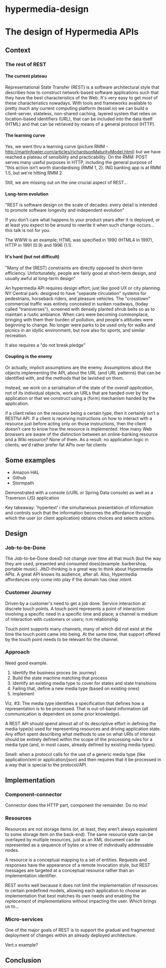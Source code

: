 hypermedia-design
=================

# The design of Hypermedia APIs

## Context

### The rest of REST
#### The current plateau
Representational State Transfer (REST) is a software architectural style that describes how to construct network-based software applications such that they have the best characteristics of the Web. It's very easy to get *most* of these characteristics nowadays. With tools and frameworks available to pretty much any current computing platform (tessel.io) we can build a client-server, stateless, non-shared caching, layered system that relies on location-based identifiers (URL), that can be included into the data itself (HTML) and that can be retrieved by means of a general protocol (HTTP).

#### The learning curve
Yes, we went thru a learning curve (picture RMM - http://martinfowler.com/articles/richardsonMaturityModel.html) but we have reached a plateau of sensibility and practicability. On the RMM: POST serves many useful purposes in HTTP, including the general purpose of “this action isn’t worth standardising (RMM 1, 2). ING banking app is at RMM 1.5, but we're hitting RMM 2

Still, we are missing out on the one crucial aspect of REST... 

#### Long-term evolution
"REST is software design on the scale of decades: every detail is intended to promote software longevity and independent evolution"

If you don't care what happens to your product years after it is deployed, or at least you expect to be around to rewrite it when such change occurs... this talk is not for you.

The WWW is an example; HTML was specified in 1990 (HTML4 in 1997), HTTP in 1991 (0.9) and 1996 (1.1).

#### It's hard (but not difficult)
"Many of the (REST) constraints are directly opposed to short-term efficiency. Unfortunately, people are fairly good at short-term design, and usually awful at long-term design"

An hypermedia API requires design effort; just like good UX or city planning. NY Central park: designed to have "separate circulation" systems for pedestrians, horseback riders, and pleasure vehicles. The "crosstown" commercial traffic was entirely concealed in sunken roadways, (today called "transverses"), screened with densely planted shrub belts so as to maintain a rustic ambiance. When cars were becoming commonplace, bringing with them their burden of pollution, and people's attitudes were beginning to change. No longer were parks to be used only for walks and picnics in an idyllic environment, but now also for sports, and similar recreation.

It also requires a "do not break pledge"

#### Coupling is the enemy
Or actually, implicit assumptions are the enemy. Assumptions about the objects implementing the API, about the URL (and URL patterns) that can be identified with, and the methods that be lavished on them. 

Instead, we work on a serialisation of the state of the *overall application*, not of its individual objects, work an URLs that are handed over by the application or that we construct using a (form) mechanism handed by the application. 

if a client relies on the resource being a certain type, then it certainly isn’t a RESTful API. If a client is receiving instructions on how to interact with a resource just before acting only on those instructions, then the client doesn’t care to know how the resource is implemented. How many Web browsers are aware of the distinction between an online-banking resource and a Wiki resource? None of them. As a result: no application logic in clients; we'd rather prefer fat APIs over fat clients

## Some examples
- Amazon HAL
- Github
- Stormpath

Demonstrated with a console (cURL or Spring Data console) as well as a Traverson (JS) application

Key takeaway: 'hypertext' i the simultaneous presentation of information and controls such that the information becomes the affordance through which the user (or client application) obtains choices and selects actions.

## Design
### Job-to-be-Done
The Job-to-be-Done doesD not change over time all that much (but the way they are used, presented and consumed does)(example: barbershop, portable music). JtbD-thinking is a great way to think about Hypermedia APIs. A great API knows its audience, after all. Also, Hypermedia affordances only come into play if the domain has clear *intent*.

### Customer Journey
Driven by a customer's need to get a job done. Service interaction at discrete touch points. A touch point represents a point of interaction involving a specific need in a specific time and place; a channel is medium of interaction with customers or users; n:m relationship

Touch point supports many channels, many of which did not exist at the time the touch point came into being. At the same time, that support offered by the touch point needs to be relevant for the channel.

### Approach
Need good example.

1. Identify the business proces (ie. journey)
2. Build the state machine matching that process
3. Identify an existing media type to cover for states and state transitions
4. Failing that, define a new media type (based on existing ones)
5. Implement

Viz. #3: The media type identifies a specification that defines how a representation is to be processed. That is out-of-band information (all communication is dependent on some prior knowledge).

A REST API should spend almost all of its descriptive effort in defining the media type(s) used for representing resources and driving application state. Any effort spent describing what methods to use on what URIs of interest should be entirely defined within the scope of the processing rules for a media type (and, in most cases, already defined by existing media types). 

Smell: when a protocol calls for the use of a generic media type (like application/xml or application/json) and then requires that it be processed in a way that is special to the protocol/API.

## Implementation

### Component-connector
Connector does the HTTP part, component the remainder. Do no mix!

### Resources
Resources are not storage items (or, at least, they aren’t always equivalent to some storage item on the back-end). The same resource state can be overlayed by multiple resources, just as an XML document can be represented as a sequence of bytes or a tree of individually addressable nodes.

A resource is a conceptual mapping to a set of entities. Requests and responses have the appearance of a remote invocation style, but REST messages are targeted at a conceptual resource rather than an implementation identifier.

REST works well because it does not limit the implementation of resources to certain predefined models, allowing each application to choose an implementation that best matches its own needs and enabling the *replacement* of implementations without impacting the user. Which brings us to...

### Micro-services
One of the major goals of REST is to support the gradual and fragmented deployment of changes within an already deployed architecture.

Vert.x example?

## Conclusion
